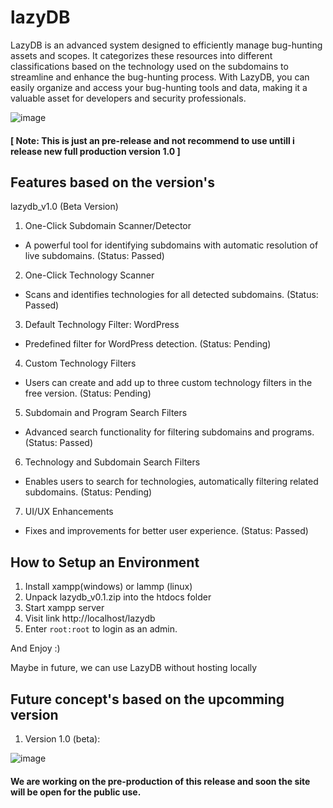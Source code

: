 # lazyDB
LazyDB is an advanced system designed to efficiently manage bug-hunting assets and scopes. It categorizes these resources into different classifications based on the technology used on the subdomains to streamline and enhance the bug-hunting process. With LazyDB, you can easily organize and access your bug-hunting tools and data, making it a valuable asset for developers and security professionals.

![image](https://github.com/user-attachments/assets/4c806a1c-0f10-485b-9a18-1cfa73be2812)


#### [ Note: This is just an pre-release and not recommend to use untill i release new full production version 1.0 ]

## Features based on the version's
lazydb_v1.0 (Beta Version)

1. One-Click Subdomain Scanner/Detector
- A powerful tool for identifying subdomains with automatic resolution of live subdomains. (Status: Passed)

2. One-Click Technology Scanner
- Scans and identifies technologies for all detected subdomains. (Status: Passed)

3. Default Technology Filter: WordPress
- Predefined filter for WordPress detection. (Status: Pending)

4. Custom Technology Filters
- Users can create and add up to three custom technology filters in the free version. (Status: Pending)

5. Subdomain and Program Search Filters
- Advanced search functionality for filtering subdomains and programs. (Status: Passed)

6. Technology and Subdomain Search Filters
- Enables users to search for technologies, automatically filtering related subdomains. (Status: Pending)

7. UI/UX Enhancements
- Fixes and improvements for better user experience. (Status: Passed)


## How to Setup an Environment
1. Install xampp(windows) or lammp (linux)
2. Unpack lazydb_v0.1.zip into the htdocs folder
3. Start xampp server
4. Visit link http://localhost/lazydb
5. Enter `root:root` to login as an admin.

And Enjoy :)

Maybe in future, we can use LazyDB without hosting locally


## Future concept's based on the upcomming version
1. Version 1.0 (beta):
   
![image](https://github.com/user-attachments/assets/ca19ae8d-2e9a-48ef-be32-adcc305dff7c)

#### We are working on the pre-production of this release and soon the site will be open for the public use.
